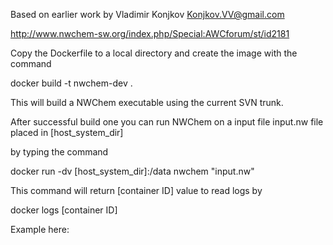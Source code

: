 Based on earlier work by Vladimir Konjkov Konjkov.VV@gmail.com

 http://www.nwchem-sw.org/index.php/Special:AWCforum/st/id2181

Copy the Dockerfile to a local directory and create the image with the command

 docker build -t nwchem-dev .

This will build a NWChem executable using the current SVN trunk.


After successful build one you can run NWChem on a input file input.nw file placed in [host_system_dir]

by typing the command

 docker run -dv [host_system_dir]:/data nwchem "input.nw"

This command will return [container ID] value to read logs by

 docker logs [container ID]
 
 
 
 Example here:
 

